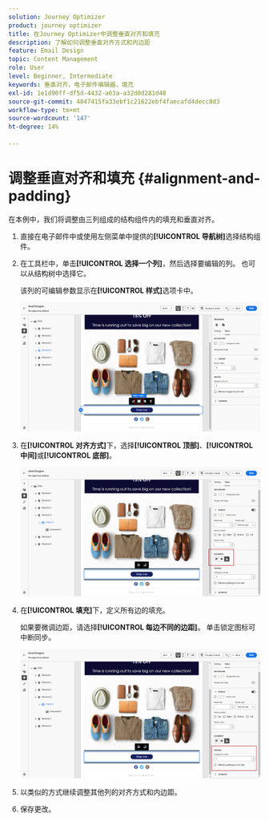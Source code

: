 ```yaml
---
solution: Journey Optimizer
product: journey optimizer
title: 在Journey Optimizer中调整垂直对齐和填充
description: 了解如何调整垂直对齐方式和内边距
feature: Email Design
topic: Content Management
role: User
level: Beginner, Intermediate
keywords: 垂直对齐，电子邮件编辑器，填充
exl-id: 1e1d90ff-df5d-4432-a63a-a32d0d281d48
source-git-commit: 4847415fa33ebf1c21622ebf4faecafd4decc8d3
workflow-type: tm+mt
source-wordcount: '147'
ht-degree: 14%

---
```


# 调整垂直对齐和填充 {#alignment-and-padding}

在本例中，我们将调整由三列组成的结构组件内的填充和垂直对齐。

1. 直接在电子邮件中或使用左侧菜单中提供的&#x200B;**[!UICONTROL 导航树]**&#x200B;选择结构组件。

1. 在工具栏中，单击&#x200B;**[!UICONTROL 选择一个列]**，然后选择要编辑的列。 也可以从结构树中选择它。

   该列的可编辑参数显示在&#x200B;**[!UICONTROL 样式]**&#x200B;选项卡中。

   ![](assets/alignment_2.png)

1. 在&#x200B;**[!UICONTROL 对齐方式]**&#x200B;下，选择&#x200B;**[!UICONTROL 顶部]**、**[!UICONTROL 中间]**&#x200B;或&#x200B;**[!UICONTROL 底部]**。

   ![](assets/alignment_3.png)

1. 在&#x200B;**[!UICONTROL 填充]**&#x200B;下，定义所有边的填充。

   如果要微调边距，请选择&#x200B;**[!UICONTROL 每边不同的边距]**。 单击锁定图标可中断同步。

   ![](assets/alignment_4.png)

1. 以类似的方式继续调整其他列的对齐方式和内边距。

1. 保存更改。
